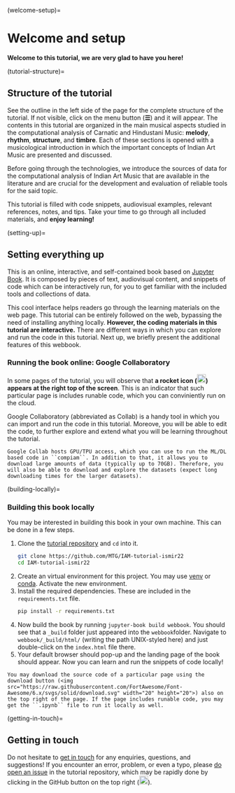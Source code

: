 (welcome-setup)=
# Welcome and setup
**Welcome to this tutorial, we are very glad to have you here!** 


(tutorial-structure)=
## Structure of the tutorial
See the outline in the left side of the page for the complete structure of the tutorial. If not visible, click on the menu button (**☰**) and it will appear. The contents in this tutorial are organized in the main musical aspects studied in the computational analysis of Carnatic and Hindustani Music: **melody**, **rhythm**, **structure**, and **timbre**. Each of these sections is opened with a musicological introduction in which the important concepts of Indian Art Music are presented and discussed.

Before going through the technologies, we introduce the sources of data for the computational analysis of Indian Art Music that are available in the literature and are crucial for the development and evaluation of reliable tools for the said topic. 

This tutorial is filled with code snippets, audiovisual examples, relevant references, notes, and tips. Take your time to go through all included materials, and **enjoy learning!**


(setting-up)=
## Setting everything up
This is an online, interactive, and self-contained book based on [Jupyter Book](https://jupyterbook.org/en/stable/index.html). It is composed by pieces of text, audiovisual content, and snippets of code which can be interactively run, for you to get familiar with the included tools and collections of data.  

This cool interface helps readers go through the learning materials on the web page. This tutorial can be entirely followed on the web, bypassing the need of installing anything locally. **However, the coding materials in this tutorial are interactive.** There are different ways in which you can explore and run the code in this tutorial. Next up, we briefly present the additional features of this webbook.

### Running the book online: Google Collaboratory
In some pages of the tutorial, you will observe that **a rocket icon (<img src="https://raw.githubusercontent.com/FortAwesome/Font-Awesome/6.x/svgs/solid/rocket.svg" width="20" height="20">) appears at the right top of the screen**. This is an indicator that such particular page is includes runable code, which you can conviniently run on the cloud.

Google Collaboratory (abbreviated as Collab) is a handy tool in which you can import and run the code in this tutorial. Moreove, you will be able to edit the code, to further explore and extend what you will be learning throughout the tutorial.

```{note}
Google Collab hosts GPU/TPU access, which you can use to run the ML/DL based code in ``compiam``. In addition to that, it allows you to download large amounts of data (typically up to 70GB). Therefore, you will also be able to download and explore the datasets (expect long downloading times for the larger datasets).
```


(building-locally)=
### Building this book locally
You may be interested in building this book in your own machine. This can be done in a few steps.

1) Clone the [tutorial repository](https://github.com/MTG/IAM-tutorial-ismir22) and ``cd`` into it.
    ```bash
    git clone https://github.com/MTG/IAM-tutorial-ismir22
    cd IAM-tutorial-ismir22
    ```
2) Create an virtual environment for this project. You may use [venv](https://docs.python.org/3/tutorial/venv.html) or [conda](https://conda.io/projects/conda/en/latest/user-guide/getting-started.html). Activate the new environment.
3) Install the required dependencies. These are included in the ``requirements.txt`` file.
    ```bash
    pip install -r requirements.txt
    ```
4) Now build the book by running ``jupyter-book build webbook``. You should see that a ``_build`` folder just appeared into the ``webbook``folder. Navigate to ``webbook/_build/html/`` (writing the path UNIX-styled here) and just double-click on the ``index.html`` file there.
5) Your default browser should pop-up and the landing page of the book should appear. Now you can learn and run the snippets of code locally! 

```{note}
You may download the source code of a particular page using the download button (<img src="https://raw.githubusercontent.com/FortAwesome/Font-Awesome/6.x/svgs/solid/download.svg" width="20" height="20">) also on the top right of the page. If the page includes runable code, you may get the ``.ipynb`` file to run it locally as well.
```

(getting-in-touch)=
## Getting in touch
Do not hesitate to [get in touch](mailto:genis.plaja@upf.edu,thomas.nuttall@upf.edu) for any enquiries, questions, and suggestions! If you encounter an error, problem, or even a typo, please [do open an issue](https://github.com/MTG/IAM-tutorial-ismir22/issues) in the tutorial repository, which may be rapidly done by clicking in the GitHub button on the top right (<img src="https://raw.githubusercontent.com/FortAwesome/Font-Awesome/6.x/svgs/brands/github.svg" width="20" height="20">).